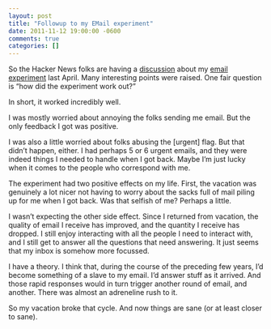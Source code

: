 ```yaml
---
layout: post
title: "Followup to my EMail experiment"
date: 2011-11-12 19:00:00 -0600
comments: true
categories: []
---
```


So the Hacker News folks are having a <a
href="http://news.ycombinator.com/item?id=3230233">discussion</a> about
my [email experiment](/blog/2011/04/14/so-im-trying-an-email-experiment/)
last April. Many interesting points were raised. One
fair question is “how did the experiment work out?” 

In short, it worked incredibly well.

I was mostly worried about annoying the folks sending me email. But
the only feedback I got was positive.

I was also a little worried about folks abusing the [urgent] flag. But
that didn’t happen, either. I had perhaps 5 or 6 urgent emails, and
they were indeed things I needed to handle when I got back. Maybe I’m
just lucky when it comes to the people who correspond with me.

The experiment had two positive effects on my life. First, the
vacation was genuinely a lot nicer not having to worry about the sacks
full of mail piling up for me when I got back. Was that selfish of me?
Perhaps a little.

I wasn’t expecting the other side effect. Since I returned from
vacation, the quality of email I receive has improved, and the
quantity I receive has dropped. I still enjoy interacting with all the
people I need to interact with, and I still get to answer all the
questions that need answering. It just seems that my inbox is somehow
more focussed.

I have a theory. I think that, during the course of the preceding few
years, I’d become something of a slave to my email. I’d answer stuff
as it arrived. And those rapid responses would in turn trigger another
round of email, and another. There was almost an adreneline rush to
it.

So my vacation broke that cycle. And now things are sane (or at least
closer to sane).

